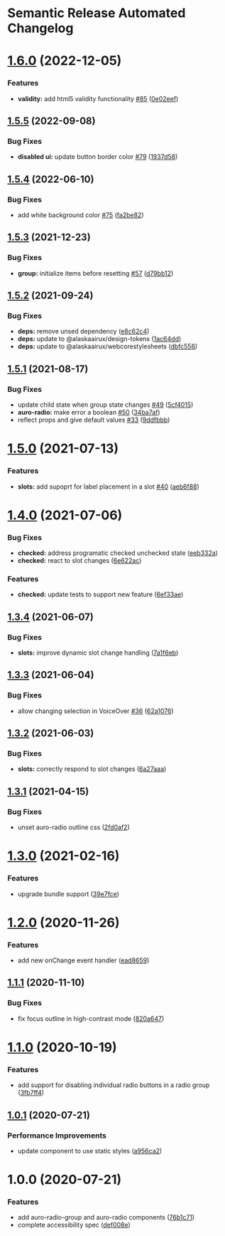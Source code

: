 # Semantic Release Automated Changelog

# [1.6.0](https://github.com/AlaskaAirlines/auro-radio/compare/v1.5.5...v1.6.0) (2022-12-05)


### Features

* **validity:** add html5 validity functionality [#85](https://github.com/AlaskaAirlines/auro-radio/issues/85) ([0e02eef](https://github.com/AlaskaAirlines/auro-radio/commit/0e02eefd99f45d681a356753bfbd3f3524af0ebc))

## [1.5.5](https://github.com/AlaskaAirlines/auro-radio/compare/v1.5.4...v1.5.5) (2022-09-08)


### Bug Fixes

* **disabled ui:** update button border color [#79](https://github.com/AlaskaAirlines/auro-radio/issues/79) ([1937d58](https://github.com/AlaskaAirlines/auro-radio/commit/1937d581a89443be09b1dc1a19acb859456cea34))

## [1.5.4](https://github.com/AlaskaAirlines/auro-radio/compare/v1.5.3...v1.5.4) (2022-06-10)


### Bug Fixes

* add white background color [#75](https://github.com/AlaskaAirlines/auro-radio/issues/75) ([fa2be82](https://github.com/AlaskaAirlines/auro-radio/commit/fa2be8242fea1c29a6aa82ca9bfea9e5cfa06ccc))

## [1.5.3](https://github.com/AlaskaAirlines/auro-radio/compare/v1.5.2...v1.5.3) (2021-12-23)


### Bug Fixes

* **group:** initialize items before resetting [#57](https://github.com/AlaskaAirlines/auro-radio/issues/57) ([d79bb12](https://github.com/AlaskaAirlines/auro-radio/commit/d79bb12ab5b98aa6ac946e70f11a3732a85f6851))

## [1.5.2](https://github.com/AlaskaAirlines/auro-radio/compare/v1.5.1...v1.5.2) (2021-09-24)


### Bug Fixes

* **deps:** remove unsed dependency ([e8c62c4](https://github.com/AlaskaAirlines/auro-radio/commit/e8c62c4a19fb0f7dbcd56992aea5061231c7a083))
* **deps:** update to @alaskaairux/design-tokens ([1ac64dd](https://github.com/AlaskaAirlines/auro-radio/commit/1ac64ddb1e038d3ba9461a49a58cbd75fb8350d6))
* **deps:** update to @alaskaairux/webcorestylesheets ([dbfc556](https://github.com/AlaskaAirlines/auro-radio/commit/dbfc55618d097734192569463a9aff356621a54a))

## [1.5.1](https://github.com/AlaskaAirlines/auro-radio/compare/v1.5.0...v1.5.1) (2021-08-17)


### Bug Fixes

* update child state when group state changes [#49](https://github.com/AlaskaAirlines/auro-radio/issues/49) ([5cf4015](https://github.com/AlaskaAirlines/auro-radio/commit/5cf4015443e5087ba8c73003a86b3d6629bf09cb))
* **auro-radio:** make error a boolean [#50](https://github.com/AlaskaAirlines/auro-radio/issues/50) ([34ba7af](https://github.com/AlaskaAirlines/auro-radio/commit/34ba7af64126a9c5b98b631d0fcd84e6bb1f1381))
* reflect props and give default values [#33](https://github.com/AlaskaAirlines/auro-radio/issues/33) ([9ddfbbb](https://github.com/AlaskaAirlines/auro-radio/commit/9ddfbbbad71f500d42084c1dd5b387148fe621af))

# [1.5.0](https://github.com/AlaskaAirlines/auro-radio/compare/v1.4.0...v1.5.0) (2021-07-13)


### Features

* **slots:** add supoprt for label placement in a slot [#40](https://github.com/AlaskaAirlines/auro-radio/issues/40) ([aeb6f88](https://github.com/AlaskaAirlines/auro-radio/commit/aeb6f889e6713543431b8f61cc1bc544687537ab))

# [1.4.0](https://github.com/AlaskaAirlines/auro-radio/compare/v1.3.4...v1.4.0) (2021-07-06)


### Bug Fixes

* **checked:** address programatic checked unchecked state ([eeb332a](https://github.com/AlaskaAirlines/auro-radio/commit/eeb332ae95f82785b45a6835ba6f101dc0a271be))
* **checked:** react to slot changes ([6e622ac](https://github.com/AlaskaAirlines/auro-radio/commit/6e622acd63e564b5d289b5e4b8eeb615d8a70282))


### Features

* **checked:** update tests to support new feature ([6ef33ae](https://github.com/AlaskaAirlines/auro-radio/commit/6ef33ae79b53906ca7a56b7d785df57612e7755e))

## [1.3.4](https://github.com/AlaskaAirlines/auro-radio/compare/v1.3.3...v1.3.4) (2021-06-07)


### Bug Fixes

* **slots:** improve dynamic slot change handling ([7a1f6eb](https://github.com/AlaskaAirlines/auro-radio/commit/7a1f6eb76022f9645b6ecc34cf8a5ce9834a1b56))

## [1.3.3](https://github.com/AlaskaAirlines/auro-radio/compare/v1.3.2...v1.3.3) (2021-06-04)


### Bug Fixes

* allow changing selection in VoiceOver [#36](https://github.com/AlaskaAirlines/auro-radio/issues/36) ([62a1076](https://github.com/AlaskaAirlines/auro-radio/commit/62a1076326d43d4a64a9d86e16d975b8ef125469))

## [1.3.2](https://github.com/AlaskaAirlines/auro-radio/compare/v1.3.1...v1.3.2) (2021-06-03)


### Bug Fixes

* **slots:** correctly respond to slot changes ([6a27aaa](https://github.com/AlaskaAirlines/auro-radio/commit/6a27aaa0eb07b2b5f1f371161b62dd076356206a))

## [1.3.1](https://github.com/AlaskaAirlines/auro-radio/compare/v1.3.0...v1.3.1) (2021-04-15)


### Bug Fixes

* unset auro-radio outline css ([2fd0af2](https://github.com/AlaskaAirlines/auro-radio/commit/2fd0af29f16a504d9835c00ce0f378511ace981c))

# [1.3.0](https://github.com/AlaskaAirlines/auro-radio/compare/v1.2.0...v1.3.0) (2021-02-16)


### Features

* upgrade bundle support ([39e7fce](https://github.com/AlaskaAirlines/auro-radio/commit/39e7fcedd678ed24157145a823350f8b90038902))

# [1.2.0](https://github.com/AlaskaAirlines/auro-radio/compare/v1.1.1...v1.2.0) (2020-11-26)


### Features

* add new onChange event handler ([ead8659](https://github.com/AlaskaAirlines/auro-radio/commit/ead8659bba617f95af43763837cbf812e5c3e82a))

## [1.1.1](https://github.com/AlaskaAirlines/auro-radio/compare/v1.1.0...v1.1.1) (2020-11-10)


### Bug Fixes

* fix focus outline in high-contrast mode ([820a647](https://github.com/AlaskaAirlines/auro-radio/commit/820a647433bbac9591e2116bde931e9f222d1c31))

# [1.1.0](https://github.com/AlaskaAirlines/auro-radio/compare/v1.0.1...v1.1.0) (2020-10-19)


### Features

* add support for disabling individual radio buttons in a radio group ([3fb7ff4](https://github.com/AlaskaAirlines/auro-radio/commit/3fb7ff47808b0a589c15db23b6258d5c79e2888a))

## [1.0.1](https://github.com/AlaskaAirlines/auro-radio/compare/v1.0.0...v1.0.1) (2020-07-21)


### Performance Improvements

* update component to use static styles ([a956ca2](https://github.com/AlaskaAirlines/auro-radio/commit/a956ca2fbc906ab76fcad9c7005cce6b259e6be9))

# 1.0.0 (2020-07-21)


### Features

* add auro-radio-group and auro-radio components ([76b1c71](https://github.com/AlaskaAirlines/auro-radio/commit/76b1c714857aa022c171a40c64afc94505b6a4f8))
* complete accessibility spec ([def008e](https://github.com/AlaskaAirlines/auro-radio/commit/def008e74ad0013709b8b2a9738af040d9839570))
